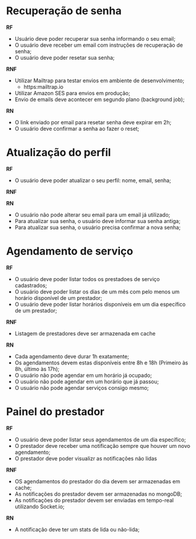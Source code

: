 # Recuperação de senha
**RF**
<!--
Requisito Funcional
São as funcionalidades que teremos dentro deste item
-->
- Usuário deve poder recuperar sua senha informando o seu email;
- O usuário deve receber um email com instruções de recuperação de senha;
- O usuário deve poder resetar sua senha;

**RNF**
<!--
Requisito Não Funcional
Não são ligadas diretamente a regra de negócio da aplicação
-->

- Utilizar Mailtrap para testar envios em ambiente de desenvolvimento;
  - https:mailtrap.io
- Utilizar Amazon SES para envios em produção;
- Envio de emails deve acontecer em segundo plano (background job);


**RN**
<!-- Regra Negócio -->
- O link enviado por email para resetar senha deve expirar em 2h;
- O usuário deve confirmar a senha ao fazer o reset;

# Atualização do perfil
**RF**
- O usuário deve poder atualizar o seu perfil: nome, email, senha;

**RNF**

**RN**
- O usuário não pode alterar seu email para um email já utilizado;
- Para atualizar sua senha, o usuário deve informar sua senha antiga;
- Para atualizar sua senha, o usuário precisa confirmar a nova senha;

# Agendamento de serviço

**RF**
- O usuário deve poder listar todos os prestadoes de serviço cadastrados;
- O usuário deve poder listar os dias de um mês com pelo menos um horário disponível de um prestador;
- O usuário deve poder listar horários disponíveis em um dia específico de um prestador;

**RNF**
- Listagem de prestadores deve ser armazenada em cache

**RN**
- Cada agendamento deve durar 1h exatamente;
- Os agendamentos devem estas disponíveis entre 8h e 18h (Primeiro às 8h, último às 17h);
- O usuário não pode agendar em um horário já ocupado;
- O usuário não pode agendar em um horário que já passou;
- O usuário não pode agendar serviços consigo mesmo;

# Painel do prestador
**RF**
- O usuário deve poder listar seus agendamentos de um dia específico;
- O prestador deve receber uma notificação sempre que houver um novo agendamento;
- O prestador deve poder visualizr as notificações não lidas

**RNF**
- OS agendamentos do prestador do dia devem ser armazenadas em cache;
- As notificações do prestador devem ser armazenadas no mongoDB;
- As notificações do prestador devem ser enviadas em tempo-real utilizando Socket.io;

**RN**
- A notificação deve ter um stats de lida ou não-lida;
